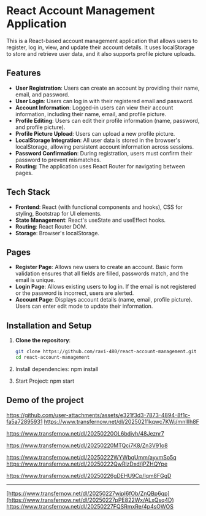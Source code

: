 # React Account Management Application

This is a React-based account management application that allows users to register, log in, view, and update their account details. It uses localStorage to store and retrieve user data, and it also supports profile picture uploads.

## Features

- **User Registration**: Users can create an account by providing their name, email, and password.
- **User Login**: Users can log in with their registered email and password.
- **Account Information**: Logged-in users can view their account information, including their name, email, and profile picture.
- **Profile Editing**: Users can edit their profile information (name, password, and profile picture).
- **Profile Picture Upload**: Users can upload a new profile picture.
- **LocalStorage Integration**: All user data is stored in the browser's localStorage, allowing persistent account information across sessions.
- **Password Confirmation**: During registration, users must confirm their password to prevent mismatches.
- **Routing**: The application uses React Router for navigating between pages.

## Tech Stack

- **Frontend**: React (with functional components and hooks), CSS for styling, Bootstrap for UI elements.
- **State Management**: React's useState and useEffect hooks.
- **Routing**: React Router DOM.
- **Storage**: Browser's localStorage.

## Pages

- **Register Page**: Allows new users to create an account. Basic form validation ensures that all fields are filled, passwords match, and the email is unique.
- **Login Page**: Allows existing users to log in. If the email is not registered or the password is incorrect, users are alerted.
- **Account Page**: Displays account details (name, email, profile picture). Users can enter edit mode to update their information.

## Installation and Setup

1. **Clone the repository**:
   ```bash
   git clone https://github.com/ravi-480/react-account-management.git
   cd react-account-management
2. Install dependencies: npm install

3. Start Project: npm start


## Demo of the project
https://github.com/user-attachments/assets/e321f3d3-7873-4894-8f1c-fa5a72895931
https://www.transfernow.net/dl/20250211kqwc7KWj/mnlIIh8F












https://www.transfernow.net/dl/20250220OL6bdiyh/48Jeznr7

https://www.transfernow.net/dl/20250220MTQci7K8/Zn3V91o8














https://www.transfernow.net/dl/20250222WYWbqUmm/ayvmSo5q
https://www.transfernow.net/dl/20250222QwRlzDxd/jPZHQYpe




https://www.transfernow.net/dl/20250226gDEHU9Cp/lqm8FGgD



------------

[https://www.transfernow.net/dl/20250227wjpI6fOb/ZnQBp6qp](https://www.transfernow.net/dl/20250227pPE822Wx/ALxQsq4D)
https://www.transfernow.net/dl/20250227FQSRmxRe/4p4sOWOS


